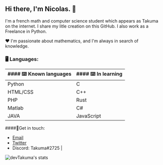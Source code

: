 ## Hi there, I'm Nicolas. 👋

I'm a french math and computer science student which appears as Takuma on the internet.
I share my litle creation on this GitHub. I also work as a Freelance in Python.

❤️ I'm passionate about mathematics, and I'm always in search of knowledge. 

### 🖥️ Languages:

| #### ⌨️ Known languages | #### ⌨️ In learning |
| --- | --- |
| Python | C |
| HTML/CSS | C++ |
| PHP | Rust |
| Matlab | C# |
| JAVA | JavaScript |


####💬Get in touch:
* [Email](mailto:work.takuma@gmail.com) 
* [Twitter](https://twitter.com/devtakuma)
* Discord: Takuma#2725 |


![devTakuma's stats](https://github-readme-stats.vercel.app/api?username=devTakuma&show_icons=true&theme=radical)
